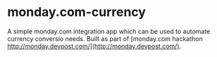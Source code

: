 # monday.com-currency

A simple monday.com integration app which can be used to automate currency conversio needs. Built as part of [monday.com hackathon http://monday.devpost.com/](http://monday.devpost.com/).
